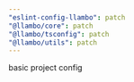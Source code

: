 ```yaml
---
"eslint-config-llambo": patch
"@llambo/core": patch
"@llambo/tsconfig": patch
"@llambo/utils": patch
---
```


basic project config
